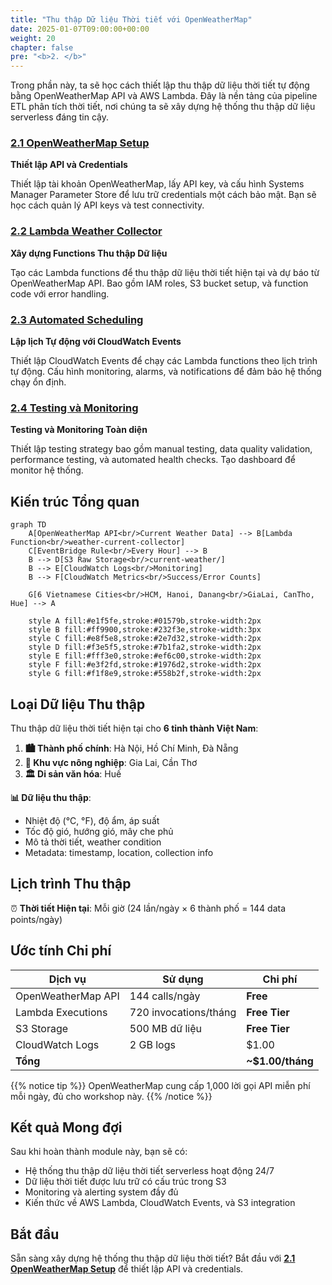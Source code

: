 ```yaml
---
title: "Thu thập Dữ liệu Thời tiết với OpenWeatherMap"
date: 2025-01-07T09:00:00+00:00
weight: 20
chapter: false
pre: "<b>2. </b>"
---
```


Trong phần này, ta sẽ học cách thiết lập thu thập dữ liệu thời tiết tự động bằng OpenWeatherMap API và AWS Lambda. Đây là nền tảng của pipeline ETL phân tích thời tiết, nơi chúng ta sẽ xây dựng hệ thống thu thập dữ liệu serverless đáng tin cậy.

### [2.1 OpenWeatherMap Setup](2.1-openweathermap-setup/)

**Thiết lập API và Credentials**

Thiết lập tài khoản OpenWeatherMap, lấy API key, và cấu hình Systems Manager Parameter Store để lưu trữ credentials một cách bảo mật. Bạn sẽ học cách quản lý API keys và test connectivity.

### [2.2 Lambda Weather Collector](2.2-lambda-weather-collector/)

**Xây dựng Functions Thu thập Dữ liệu**

Tạo các Lambda functions để thu thập dữ liệu thời tiết hiện tại và dự báo từ OpenWeatherMap API. Bao gồm IAM roles, S3 bucket setup, và function code với error handling.

### [2.3 Automated Scheduling](2.3-automated-scheduling/)

**Lập lịch Tự động với CloudWatch Events**

Thiết lập CloudWatch Events để chạy các Lambda functions theo lịch trình tự động. Cấu hình monitoring, alarms, và notifications để đảm bảo hệ thống chạy ổn định.

### [2.4 Testing và Monitoring](2.4-testing-monitoring/)

**Testing và Monitoring Toàn diện**

Thiết lập testing strategy bao gồm manual testing, data quality validation, performance testing, và automated health checks. Tạo dashboard để monitor hệ thống.

## Kiến trúc Tổng quan

```mermaid
graph TD
    A[OpenWeatherMap API<br/>Current Weather Data] --> B[Lambda Function<br/>weather-current-collector]
    C[EventBridge Rule<br/>Every Hour] --> B
    B --> D[S3 Raw Storage<br/>current-weather/]
    B --> E[CloudWatch Logs<br/>Monitoring]
    B --> F[CloudWatch Metrics<br/>Success/Error Counts]

    G[6 Vietnamese Cities<br/>HCM, Hanoi, Danang<br/>GiaLai, CanTho, Hue] --> A

    style A fill:#e1f5fe,stroke:#01579b,stroke-width:2px
    style B fill:#ff9900,stroke:#232f3e,stroke-width:3px
    style C fill:#e8f5e8,stroke:#2e7d32,stroke-width:2px
    style D fill:#f3e5f5,stroke:#7b1fa2,stroke-width:2px
    style E fill:#fff3e0,stroke:#ef6c00,stroke-width:2px
    style F fill:#e3f2fd,stroke:#1976d2,stroke-width:2px
    style G fill:#f1f8e9,stroke:#558b2f,stroke-width:2px
```

## Loại Dữ liệu Thu thập

Thu thập dữ liệu thời tiết hiện tại cho **6 tỉnh thành Việt Nam**:

1. **🏙️ Thành phố chính**: Hà Nội, Hồ Chí Minh, Đà Nẵng
2. **🌾 Khu vực nông nghiệp**: Gia Lai, Cần Thơ
3. **🏛️ Di sản văn hóa**: Huế

**📊 Dữ liệu thu thập**:

- Nhiệt độ (°C, °F), độ ẩm, áp suất
- Tốc độ gió, hướng gió, mây che phủ
- Mô tả thời tiết, weather condition
- Metadata: timestamp, location, collection info

## Lịch trình Thu thập

⏰ **Thời tiết Hiện tại**: Mỗi giờ (24 lần/ngày × 6 thành phố = 144 data points/ngày)

## Ước tính Chi phí

| Dịch vụ            | Sử dụng               | Chi phí          |
| ------------------ | --------------------- | ---------------- |
| OpenWeatherMap API | 144 calls/ngày        | **Free**         |
| Lambda Executions  | 720 invocations/tháng | **Free Tier**    |
| S3 Storage         | 500 MB dữ liệu        | **Free Tier**    |
| CloudWatch Logs    | 2 GB logs             | $1.00            |
| **Tổng**           |                       | **~$1.00/tháng** |

{{% notice tip %}}
OpenWeatherMap cung cấp 1,000 lời gọi API miễn phí mỗi ngày, đủ cho workshop này.
{{% /notice %}}

## Kết quả Mong đợi

Sau khi hoàn thành module này, bạn sẽ có:

- Hệ thống thu thập dữ liệu thời tiết serverless hoạt động 24/7
- Dữ liệu thời tiết được lưu trữ có cấu trúc trong S3
- Monitoring và alerting system đầy đủ
- Kiến thức về AWS Lambda, CloudWatch Events, và S3 integration

## Bắt đầu

Sẵn sàng xây dựng hệ thống thu thập dữ liệu thời tiết? Bắt đầu với **[2.1 OpenWeatherMap Setup](2.1-openweathermap-setup/)** để thiết lập API và credentials.

